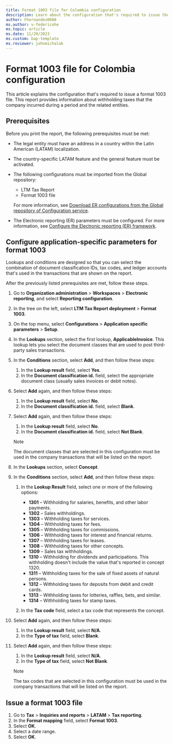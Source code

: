 ```yaml
---
title: Format 1003 file for Colombia configuration
description: Learn about the configuration that's required to issue the format 1003 file for Colombia, including an outline on configuring application-specific parameters.
author: Fhernandez0088
ms.author: v-federicohe
ms.topic: article
ms.date: 11/20/2023 
ms.custom: bap-template
ms.reviewer: johnmichalak
---
```


# Format 1003 file for Colombia configuration

This article explains the configuration that's required to issue a format 1003 file. This report provides information about withholding taxes that the company incurred during a period and the related entities.

## Prerequisites

Before you print the report, the following prerequisites must be met:

- The legal entity must have an address in a country within the Latin American (LATAM) localization.
- The country-specific LATAM feature and the general feature must be activated.
- The following configurations must be imported from the Global repository:

    - LTM Tax Report
    - Format 1003 file

    For more information, see [Download ER configurations from the Global repository of Configuration service](../../../fin-ops-core/dev-itpro/analytics/er-download-configurations-global-repo.md).

- The Electronic reporting (ER) parameters must be configured. For more information, see [Configure the Electronic reporting (ER) framework](../../../fin-ops-core/dev-itpro/analytics/electronic-reporting-er-configure-parameters.md).

## Configure application-specific parameters for format 1003

Lookups and conditions are designed so that you can select the combination of document classification IDs, tax codes, and ledger accounts that's used in the transactions that are shown on the report.

After the previously listed prerequisites are met, follow these steps.

1. Go to **Organization administration** \> **Workspaces** \> **Electronic reporting**, and select **Reporting configuration**.
2. In the tree on the left, select **LTM Tax Report deployment** \> **Format 1003**.
3. On the top menu, select **Configurations** \> **Application specific parameters** \> **Setup**.
4. In the **Lookups** section, select the first lookup, **ApplicableInvoice**. This lookup lets you select the document classes that are used to post third-party sales transactions.
5. In the **Conditions** section, select **Add**, and then follow these steps:

    1. In the **Lookup result** field, select **Yes**.
    2. In the **Document classification id.** field, select the appropriate document class (usually sales invoices or debit notes).

6. Select **Add** again, and then follow these steps:

    1. In the **Lookup result** field, select **No**.
    2. In the **Document classification id.** field, select **Blank**.

7. Select **Add** again, and then follow these steps:

    1. In the **Lookup result** field, select **No**.
    2. In the **Document classification id.** field, select **Not Blank**.

    > [!NOTE]
    > The document classes that are selected in this configuration must be used in the company transactions that will be listed on the report.

8. In the **Lookups** section, select **Concept**.
9. In the **Conditions** section, select **Add**, and then follow these steps:

    1. In the **Lookup Result** field, select one or more of the following options:

        - **1301** – Withholding for salaries, benefits, and other labor payments.
        - **1302** – Sales withholdings.
        - **1303** – Withholding taxes for services.
        - **1304** – Withholding taxes for fees.
        - **1305** – Withholding taxes for commissions.
        - **1306** – Withholding taxes for interest and financial returns.
        - **1307** – Withholding taxes for leases.
        - **1308** – Withholding taxes for other concepts.
        - **1309** – Sales tax withholdings.
        - **1310** – Withholding for dividends and participations. This withholding doesn't include the value that's reported in concept 1320.
        - **1311** – Withholding taxes for the sale of fixed assets of natural persons.
        - **1312** – Withholding taxes for deposits from debit and credit cards.
        - **1313** – Withholding taxes for lotteries, raffles, bets, and similar.
        - **1314** – Withholding taxes for stamp taxes.

    2. In the **Tax code** field, select a tax code that represents the concept.

10. Select **Add** again, and then follow these steps:

    1. In the **Lookup result** field, select **N/A**.
    2. In the **Type of tax** field, select **Blank**.

11. Select **Add** again, and then follow these steps:

    1. In the **Lookup result** field, select **N/A**.
    2. In the **Type of tax** field, select **Not Blank**.

    > [!NOTE]
    > The tax codes that are selected in this configuration must be used in the company transactions that will be listed on the report.

## Issue a format 1003 file

1. Go to **Tax** \> **Inquiries and reports** \> **LATAM** \> **Tax reporting**.
2. In the **Format mapping** field, select **Format 1003**.
3. Select **OK**.
4. Select a date range.
5. Select **OK**.

